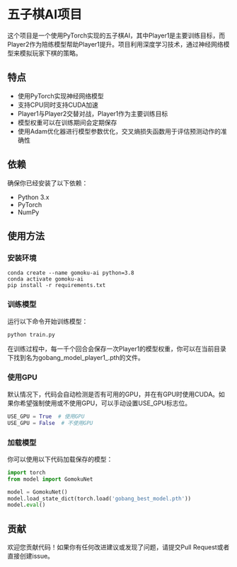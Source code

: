 # 五子棋AI项目

这个项目是一个使用PyTorch实现的五子棋AI，其中Player1是主要训练目标，而Player2作为陪练模型帮助Player1提升。项目利用深度学习技术，通过神经网络模型来模拟玩家下棋的策略。

## 特点

- 使用PyTorch实现神经网络模型
- 支持CPU同时支持CUDA加速
- Player1与Player2交替对战，Player1作为主要训练目标
- 模型权重可以在训练期间会定期保存
- 使用Adam优化器进行模型参数优化，交叉熵损失函数用于评估预测动作的准确性

## 依赖

确保你已经安装了以下依赖：

- Python 3.x
- PyTorch
- NumPy

## 使用方法

### 安装环境

```shell
conda create --name gomoku-ai python=3.8
conda activate gomoku-ai
pip install -r requirements.txt
```

### 训练模型

运行以下命令开始训练模型：
```shell
python train.py
```

在训练过程中，每一千个回合会保存一次Player1的模型权重，你可以在当前目录下找到名为gobang_model_player1_<episode>.pth的文件。

### 使用GPU

默认情况下，代码会自动检测是否有可用的GPU，并在有GPU时使用CUDA。如果你希望强制使用或不使用GPU，可以手动设置USE_GPU标志位。

```python
USE_GPU = True  # 使用GPU
USE_GPU = False  # 不使用GPU
```

### 加载模型

你可以使用以下代码加载保存的模型：

```python
import torch
from model import GomokuNet

model = GomokuNet()
model.load_state_dict(torch.load('gobang_best_model.pth'))
model.eval()
```

## 贡献

欢迎您贡献代码！如果你有任何改进建议或发现了问题，请提交Pull Request或者直接创建issue。
